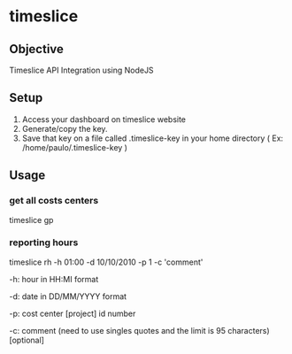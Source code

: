 # timeslice

## Objective
Timeslice API Integration using NodeJS

## Setup
1. Access your dashboard on timeslice website 
2. Generate/copy the key.
3. Save that key on a file called .timeslice-key in your home directory ( Ex: /home/paulo/.timeslice-key )

## Usage

### get all costs centers
timeslice gp

### reporting hours
timeslice rh -h 01:00 -d 10/10/2010 -p 1 -c 'comment'

-h: hour in HH:MI format

-d: date in DD/MM/YYYY format

-p: cost center [project] id number

-c: comment (need to use singles quotes and the limit is 95 characters) [optional] 


 
